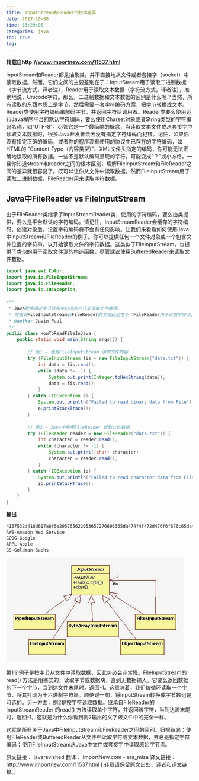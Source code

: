 ```yaml
---
title: InputStream和Reader的根本差异
date: 2017-10-08
time: 13:29:05
categories: java
toc: true
tag: 
---
```

</p>

**转载自http://www.importnew.com/11537.html**

InputStream和Reader都是抽象类，并不直接地从文件或者套接字（socket）中读取数据。然而，它们之间的主要差别在于：InputStream用于读取二进制数据（字节流方式，译者注），Reader用于读取文本数据（字符流方式，译者注），准确地说，Unicode字符。那么，二进制数据和文本数据的区别是什么呢？当然，所有读取的东西本质上是字节，然后需要一套字符编码方案，把字节转换成文本。Reader类使用字符编码来解码字节，并返回字符给调用者。Reader类要么使用运行Java程序平台的默认字符编码，要么使用Charset对象或者String类型的字符编码名称，如“UTF-8”。尽管它是一个最简单的概念，当读取文本文件或从套接字中读取文本数据时，很多Java开发者会因没有指定字符编码而犯错。记住，如果你没有指定正确的编码，或者你的程序没有使用的协议中已存在的字符编码，如HTML的 “Content-Type（内容类型）”、XML文件头指定的编码，你可能无法正确地读取的所有数据。一些不是默认编码呈现的字符，可能变成“？”或小方格。一旦你知道stream和reader之间的根本区别，理解FileInputStream和FileReader之间的差异就很容易了。既可以让你从文件中读取数据，然而FileInputStream用于读取二进制数据，FileReader用来读取字符数据。

## Java中FileReader vs FileInputStream
由于FileReader类继承了InputStreamReader类，使用的字符编码，要么由类提供，要么是平台默认的字符编码。请记住，InputStreamReader会缓存的字符编码。创建对象后，设置字符编码将不会有任何影响。让我们来看看如何使用Java中InputStream和FileReader的例子。你可以提供任何一个文件对象或一个包含文件位置的字符串，以开始读取文件的字符数据。这类似于FileInputStream，也提供了类似的用于读取文件源的构造函数。尽管建议使用BufferedReader来读取文件数据。

```java
import java.awt.Color;
import java.io.FileInputStream;
import java.io.FileReader;
import java.io.IOException;
 
/**
 * Java程序通过字节流和字符流的方式来读取文件数据。
 * 需强调FileInputStream和FileReader的关键区别在于：FileReader用于读取字符流，而FileInputStream用来读取原始字节流。
 * @author Javin Paul
 */
public class HowToReadFileInJava {
    public static void main(String args[]) {
 
        // 例1 – 使用FileInputStream 读取文件内容
        try (FileInputStream fis = new FileInputStream("data.txt")) {
            int data = fis.read();
            while (data != -1) {
                System.out.print(Integer.toHexString(data));
                data = fis.read();
            }
        } catch (IOException e) {
            System.out.println("Failed to read binary data from File");
            e.printStackTrace();
        }
 
        // 例2 – Java中使用FileReader 读取文件数据
        try (FileReader reader = new FileReader("data.txt")) {
            int character = reader.read();
            while (character != -1) {
                System.out.print((char) character);
                character = reader.read();
            }
        } catch (IOException io) {
            System.out.println("Failed to read character data from File");
            io.printStackTrace();
        }
    }
}
```

**输出**

```shell
4157532d416d617a6f6e205765622053657276696365da474f4f472d476f6f676c65da4150504c2d4170706c65da47532d476f6c646d616e205361636873
AWS-Amazon Web Service
GOOG-Google
APPL-Apple
GS-Goldman Sachs
```

![](https://github.com/tucaoxingren/ProgramingNote/raw/master/img/InputStream和Reader的根本差异.jpg)

第1个例子是按字节从文件中读取数据，因此势必会非常慢。FileInputStream的read() 方法是阻塞式的，读取字节或数据块，直到无数据输入。它要么返回数据的下一个字节，当到达文件末尾时，返回-1。这意味着，我们每循环读取一个字节，将其打印为十六进制字符串。顺便说一句，将InputStream转换成字节数组是可选的。另一方面，例2是按字符读取数据。继承自FileReader的InputStreamReader 的read() 方法读取单个字符，并返回该字符，当到达流末尾时，返回-1。这就是为什么你看到例2输出的文字跟文件中的完全一样。

这就是所有关于Java中FileInputStream和FileReader之间的区别。归根结底：使用FileReader或BufferedReader从文件中读取字符或文本数据，并总是指定字符编码；使用FileInputStream从Java中文件或套接字中读取原始字节流。

原文链接： javarevisited 翻译： ImportNew.com - era_misa
译文链接： http://www.importnew.com/11537.html
[ 转载请保留原文出处、译者和译文链接。]